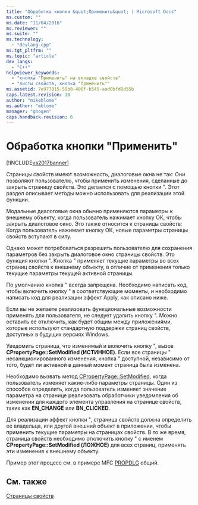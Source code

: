 ```yaml
---
title: "Обработка кнопки &quot;Применить&quot; | Microsoft Docs"
ms.custom: ""
ms.date: "11/04/2016"
ms.reviewer: ""
ms.suite: ""
ms.technology: 
  - "devlang-cpp"
ms.tgt_pltfrm: ""
ms.topic: "article"
dev_langs: 
  - "C++"
helpviewer_keywords: 
  - "кнопка "Применить" на вкладке свойств"
  - "листы свойств, кнопка "Применить""
ms.assetid: 7e977015-59b8-406f-b545-aad0bfd8d55b
caps.latest.revision: 10
author: "mikeblome"
ms.author: "mblome"
manager: "ghogen"
caps.handback.revision: 6
---
```

# Обработка кнопки &quot;Применить&quot;
[!INCLUDE[vs2017banner](../assembler/inline/includes/vs2017banner.md)]

Страницы свойств имеют возможность, диалоговые окна не так: Они позволяют пользователю, чтобы применить изменения, сделанные до закрыть страницу свойств.  Это делается с помощью кнопки ".  Этот раздел описывает методы можно использовать для реализации этой функции.  
  
 Модальные диалоговые окна обычно применяются параметры к внешнему объекту, когда пользователь нажимает кнопку ОК, чтобы закрыть диалоговое окно.  Это также относится к страницы свойств: Когда пользователь нажимает кнопку ОК, новые параметры страницы свойств вступают в силу.  
  
 Однако может потребоваться разрешить пользователю для сохранения параметров без закрыть диалоговое окно страницы свойств.  Это функция кнопки ".  Кнопка " применяет текущие параметры во всех страниц свойств к внешнему объекту, в отличие от применения только текущие параметры текущей активной страницы.  
  
 По умолчанию кнопка " всегда запрещена.  Необходимо написать код, чтобы включить кнопку " в соответствующие моменты, и необходимо написать код для реализации эффект Apply, как описано ниже.  
  
 Если вы не желаете реализовать функциональные возможности применять для пользователя, не следует удалить кнопку ".  Можно оставить ее отключить, как будет общим между приложениями, которые используют стандартную поддержки страниц свойств, доступных в будущих версиях Windows.  
  
 Уведомить страница, что изменимый и включить кнопку ", вызов **CPropertyPage::SetModified \(ИСТИННОЕ\)**.  Если все страницы " несанкционированного изменения, кнопка " доступной, независимо от того, будет ли активной в данный момент страница была изменена.  
  
 Необходимо вызвать метод [CPropertyPage::SetModified](../Topic/CPropertyPage::SetModified.md), когда пользователь изменяет какие\-либо параметры страницы.  Один из способов определить, когда пользователь изменяет значение параметра на странице реализовать обработчики уведомления об изменении для каждого элемента управления на странице свойств, таких как **EN\_CHANGE** или **BN\_CLICKED**.  
  
 Для реализации эффект кнопки ", страница свойств должна определить ее владельца, или другой внешний объект в приложении, чтобы применить текущие параметры на страницах свойств.  В то же время, страница свойств необходимо отключить кнопку " с именем **CPropertyPage::SetModified \(ЛОЖНОЕ\)** для всех страниц, применять эти изменения к внешнему объекту.  
  
 Пример этот процесс см. в примере MFC [PROPDLG](../top/visual-cpp-samples.md) общий.  
  
## См. также  
 [Страницы свойств](../mfc/property-sheets-mfc.md)